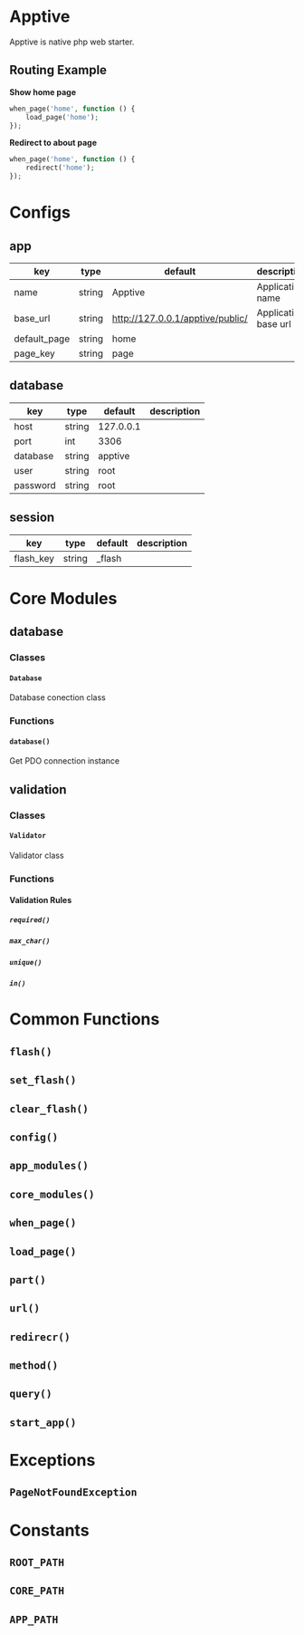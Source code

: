 # Apptive

Apptive is native php web starter.

## Routing Example

**Show home page**

```php
when_page('home', function () {
    load_page('home');
});
```

**Redirect to about page**

```php
when_page('home', function () {
    redirect('home');
});
```

# Configs

## app

| key          | type   | default                          | description          |
| ------------ | ------ | -------------------------------- | -------------------- |
| name         | string | Apptive                          | Application name     |
| base_url     | string | http://127.0.0.1/apptive/public/ | Application base url |
| default_page | string | home                             |                      |
| page_key     | string | page                             |                      |

## database

| key      | type   | default   | description |
| -------- | ------ | --------- | ----------- |
| host     | string | 127.0.0.1 |             |
| port     | int    | 3306      |             |
| database | string | apptive   |             |
| user     | string | root      |             |
| password | string | root      |             |

## session

| key       | type   | default | description |
| --------- | ------ | ------- | ----------- |
| flash_key | string | \_flash |             |

# Core Modules

## database

### Classes

#### `Database`

Database conection class

### Functions

#### `database()`

Get PDO connection instance

## validation

### Classes

#### `Validator`

Validator class

### Functions

#### Validation Rules

##### `required()`

##### `max_char()`

##### `unique()`

##### `in()`

# Common Functions

## `flash()`

## `set_flash()`

## `clear_flash()`

## `config()`

## `app_modules()`

## `core_modules()`

## `when_page()`

## `load_page()`

## `part()`

## `url()`

## `redirecr()`

## `method()`

## `query()`

## `start_app()`

# Exceptions

## `PageNotFoundException`

# Constants

## `ROOT_PATH`

## `CORE_PATH`

## `APP_PATH`
